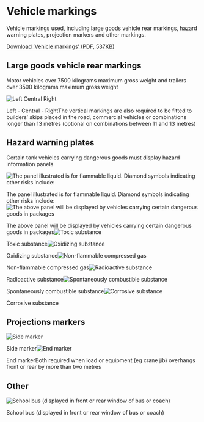 Vehicle markings
================

Vehicle markings used, including large goods vehicle rear markings, hazard warning plates, projection markers and other markings.

[Download ‘Vehicle markings’ (PDF, 537KB)](https://assets.digital.cabinet-office.gov.uk/media/560aa745e5274a036c000020/the-highway-code-vehicle-markings.pdf)

Large goods vehicle rear markings
---------------------------------

Motor vehicles over 7500 kilograms maximum gross weight and trailers over 3500 kilograms maximum gross weight

![Left     Central     Right](../images/large-goods-vehicle-markings.jpg)

Left - Central - RightThe vertical markings are also required to be fitted to builders’ skips placed in the road, commercial vehicles or combinations longer than 13 metres (optional on combinations between 11 and 13 metres)

Hazard warning plates
---------------------

Certain tank vehicles carrying dangerous goods must display hazard information panels

![The panel illustrated is for flammable liquid. Diamond symbols indicating other risks include:](../images/hazard-warning-hazard-info-label.jpg)

The panel illustrated is for flammable liquid. Diamond symbols indicating other risks include:![The above panel will be displayed by vehicles carrying certain dangerous goods in packages](../images/hazard-warning-dangerous-goods.jpg)

The above panel will be displayed by vehicles carrying certain dangerous goods in packages![Toxic substance](../images/hazard-warning-toxic-label.jpg)

Toxic substance![Oxidizing substance](../images/hazard-warning-oxidising-plate.jpg)

Oxidizing substance![Non-flammable compressed gas](../images/hazard-warning-compressed-gas-plate.jpg)

Non-flammable compressed gas![Radioactive substance](../images/hazard-warning-radioactive-plate.jpg)

Radioactive substance![Spontaneously combustible substance](../images/hazard-warning-spon-combust-red.jpg)

Spontaneously combustible substance![Corrosive substance](../images/hazard-warning-corrosive-plate.jpg)

Corrosive substance

Projections markers
-------------------

![Side marker](../images/projection-marker-side.jpg)

Side marker![End marker](../images/projection-marker-end.jpg)

End markerBoth required when load or equipment (eg crane jib) overhangs front or rear by more than two metres

Other
-----

![School bus (displayed in front or rear window of bus or coach)](../images/other-school-bus.jpg)

School bus (displayed in front or rear window of bus or coach)
